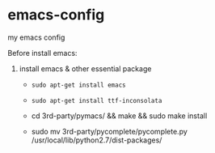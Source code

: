 emacs-config
============

my emacs config

Before install emacs:

1.  install emacs & other essential package 

	* `sudo apt-get install emacs`

	* `sudo apt-get install ttf-inconsolata`

	* cd 3rd-party/pymacs/  && make && sudo make install

	* sudo mv 3rd-party/pycomplete/pycomplete.py /usr/local/lib/python2.7/dist-packages/ 
